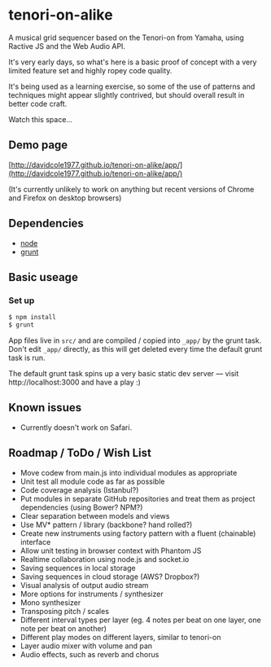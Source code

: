 # tenori-on-alike

A musical grid sequencer based on the Tenori-on from Yamaha, using Ractive JS and the Web Audio API.

It's very early days, so what's here is a basic proof of concept with a very limited feature set and highly ropey code quality.

It's being used as a learning exercise, so some of the use of patterns and techniques might appear slightly contrived, but should overall result in better code craft.

Watch this space...

## Demo page

[http://davidcole1977.github.io/tenori-on-alike/app/](http://davidcole1977.github.io/tenori-on-alike/app/)

(It's currently unlikely to work on anything but recent versions of Chrome and Firefox on desktop browsers)

## Dependencies
* [node](https://nodejs.org/)
* [grunt](http://gruntjs.com/)

## Basic useage

### Set up

```bash
$ npm install
$ grunt
```

App files live in `src/` and are compiled / copied into `_app/` by the grunt task. Don't edit `_app/` directly, as this will get deleted every time the default grunt task is run.

The default grunt task spins up a very basic static dev server — visit http://localhost:3000 and have a play :)

## Known issues

* Currently doesn't work on Safari.

## Roadmap / ToDo / Wish List

* Move codew from main.js into individual modules as appropriate
* Unit test all module code as far as possible
* Code coverage analysis (Istanbul?)
* Put modules in separate GitHub repositories and treat them as project dependencies (using Bower? NPM?)
* Clear separation between models and views
* Use MV* pattern / library (backbone? hand rolled?)
* Create new instruments using factory pattern with a fluent (chainable) interface
* Allow unit testing in browser context with Phantom JS
* Realtime collaboration using node.js and socket.io
* Saving sequences in local storage
* Saving sequences in cloud storage (AWS? Dropbox?)
* Visual analysis of output audio stream
* More options for instruments / synthesizer
* Mono synthesizer
* Transposing pitch / scales
* Different interval types per layer (eg. 4 notes per beat on one layer, one note per beat on another)
* Different play modes on different layers, similar to tenori-on
* Layer audio mixer with volume and pan
* Audio effects, such as reverb and chorus
